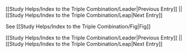 [[Study Helps/Index to the Triple Combination/Leader|Previous Entry]]  ||  [[Study Helps/Index to the Triple Combination/Leap|Next Entry]]

 See [[Study Helps/Index to the Triple Combination/Fig|Fig]]

[[Study Helps/Index to the Triple Combination/Leader|Previous Entry]]  ||  [[Study Helps/Index to the Triple Combination/Leap|Next Entry]]
